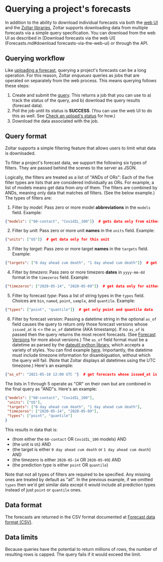 # Querying a project's forecasts

In addition to the ability to download individual forecasts via both the [web UI](Forecasts.md#download-a-single-forecast) and the [Zoltar libraries](ApiIntro.md), Zoltar supports downloading data from multiple forecasts via a simple query specification. You can download from the web UI as described in [Download forecasts via the web UI](Forecasts.md#download forecasts-via-the-web-ui) or through the API.


## Querying workflow

Like [uploading a forecast](Forecasts.md#upload-a-forecast), querying a project's forecasts can be a long operation. For this reason, Zoltar _enqueues_ queries as jobs that are operated on separately from the web process. This means querying follows these steps:

1. Create and submit the [query](#query-format). This returns a job that you can use to a) track the status of the query, and b) download the query results (forecast data).
1. Poll the job until its status is **SUCCESS**. (You can use the web UI to do this as well. See [Check an upload's status](Forecasts.md#check-an-uploads-status) for how.)
1. Download the data associated with the job.


## Query format

Zoltar supports a simple filtering feature that allows users to limit what data is downloaded.

To filter a project's forecast data, we support the following six types of filters. They are passed behind the scenes to the server as JSON.

Logically, the filters are treated as a list of "ANDs of ORs": Each of the five filter types are lists that are considered individually as ORs. For example, a list of models means get data from *any* of them. The filters are combined by ANDs, meaning only data that matches *all* filters. (See the below example.) The types of filters are:

1) Filter by *model*: Pass zero or more model **abbreviations** in the `models` field. Example:
```json
{"models": ["60-contact", "CovidIL_100"]}  # gets data only from either of these two models
```

2) Filter by *unit*: Pass zero or more unit **names** in the `units` field. Example:
```json
{"units": ["US"]}  # get data only for this unit
```

3) Filter by *target*: Pass zero or more target **names** in the `targets` field. Example:
```json
{"targets": ["0 day ahead cum death", "1 day ahead cum death"]}  # get data only for either of these two targets
```

4) Filter by *timezero*: Pass zero or more timezero **dates** in `yyyy-mm-dd` format in the `timezeros` field. Example:

```json
{"timezeros": ["2020-05-14", "2020-05-09"]}  # get data only for either of these two time zeros
```

5) Filter by forecast *type*: Pass a list of string types in the `types` field. Choices are `bin`, `named`, `point`, `sample`, and `quantile`. Example:
```json
{"types": ["point", "quantile"]}  # get only point and quantile data
```

6) Filter by forecast *version*: Passing a datetime string in the optional `as_of` field causes the query to return only those forecast versions whose `issued_at` is <= the `as_of` datetime (AKA timestamp). If no `as_of` is passed then the query returns the most recent forecasts. (See [Forecast Versions](ForecastVersions.md) for more about versions.) The `as_of` field format must be a datetime as parsed by the [dateutil python library](https://dateutil.readthedocs.io/en/stable/index.html), which accepts a variety of styles. You can find example [here](https://dateutil.readthedocs.io/en/stable/examples.html#parse-examples). Importantly, the datetime must include timezone information for disambiguation, without which the query will fail. (Note that Zoltar displays all datetimes using the UTC timezone.) Here's an example:
```json
{"as_of": "2021-05-10 12:00 UTC "}  # get forecasts whose issued_at is <= this date
```


The lists in 1 through 5 operate as "OR" on their own but are combined in the final query as "AND"s. Here's an example:

```json
{"models": ["60-contact", "CovidIL_100"],
 "units": ["US"],
 "targets": ["0 day ahead cum death", "1 day ahead cum death"],
 "timezeros": ["2020-05-14", "2020-05-09"],
 "types": ["point", "quantile"]
}
```

This results in data that is:

- (from either the `60-contact` OR `CovidIL_100` models) AND
- (the unit is `US`) AND
- (the target is either `0 day ahead cum death` or `1 day ahead cum death`) AND
- (the timezero is either `2020-05-14` OR `2020-05-09`) AND
- (the prediction type is either `point` OR `quantile`)

Note that not all types of filters are required to be specified. Any missing ones are treated by default as "all". In the previous example, if we omitted `types` then we'd get similar data except it would include all prediction types instead of just `point` or `quantile` ones.


## Data format

The forecasts are returned in the CSV format documented at [Forecast data format (CSV)](FileFormats.md#forecast-data-format-csv).


## Data limits

Because queries have the potential to return millions of rows, the number of resulting rows is capped. The query fails if it would exceed the limit.
